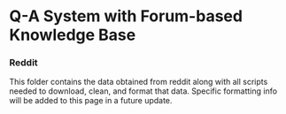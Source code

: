 <h1>Q-A System with Forum-based Knowledge Base</h1>

<h3>Reddit</h3>
<p>
This folder contains the data obtained from reddit
along with all scripts needed to download, clean, and
format that data. Specific formatting info will be added
to this page in a future update.
</p>
